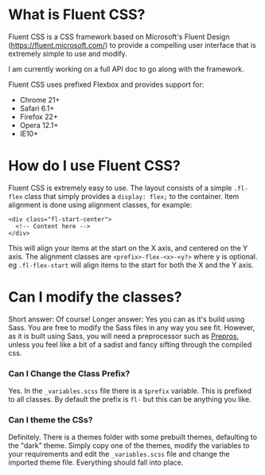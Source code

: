 # What is Fluent CSS?
Fluent CSS is a CSS framework based on Microsoft's Fluent Design (https://fluent.microsoft.com/) to provide a compelling user interface that is extremely simple to use and modify.

I am currently working on a full API doc to go along with the framework.

Fluent CSS uses prefixed Flexbox and provides support for:
- Chrome 21+
- Safari 6.1+
- Firefox 22+
- Opera 12.1+
- IE10+

# How do I use Fluent CSS?
Fluent CSS is extremely easy to use. The layout consists of a simple `.fl-flex` class that simply provides a `display: flex;` to the container. Item alignment is done using alignment classes, for example:

```
<div class="fl-start-center">
  <!-- Content here -->
</div>
```

This will align your items at the start on the X axis, and centered on the Y axis. The alignment classes are `<prefix>-flex-<x>-<y?>` where y is optional. eg `.fl-flex-start` will align items to the start for both the X and the Y axis.

# Can I modify the classes?
Short answer: Of course! Longer answer: Yes you can as it's build using Sass. You are free to modify the Sass files in any way you see fit. However, as it is built using Sass, you will need a preprocessor such as [Prepros](https://prepros.io/), unless you feel like a bit of a sadist and fancy sifting through the compiled css.

### Can I Change the Class Prefix?
Yes. In the `_variables.scss` file there is a `$prefix` variable. This is prefixed to all classes. By default the prefix is `fl-` but this can be anything you like.

### Can I theme the CSs?
Definitely. There is a themes folder with some prebuilt themes, defaulting to the "dark" theme. Simply copy one of the themes, modify the variables to your requirements and edit the `_variables.scss` file and change the imported theme file. Everything should fall into place.
